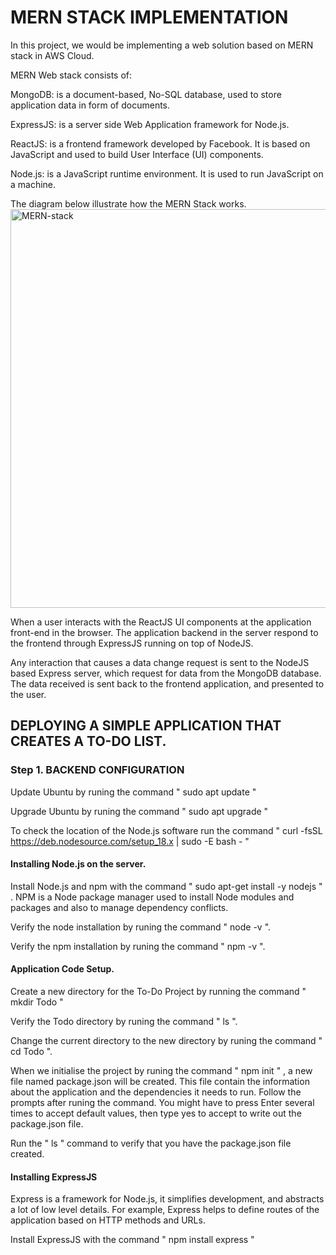 # MERN STACK IMPLEMENTATION

In this project, we would be implementing a web solution based on MERN stack in AWS Cloud.

MERN Web stack consists of:

MongoDB: is a document-based, No-SQL database, used to store application data in form of documents.

ExpressJS: is a server side Web Application framework for Node.js.


ReactJS: is a frontend framework developed by Facebook. It is based on JavaScript and used to build User Interface (UI) components.


Node.js: is a JavaScript runtime environment. It is used to run JavaScript on a machine.


The diagram below illustrate how the MERN Stack works.
<img width="638" alt="MERN-stack" src="https://github.com/Saidat23/devops.pbl/assets/138054715/5cde0948-b568-4b85-80ef-62dbfe64a652">


When a user interacts with the ReactJS UI components at the application front-end in the browser. The application backend in the server respond to the frontend through ExpressJS running on top of NodeJS.

Any interaction that causes a data change request is sent to the NodeJS based Express server, which request for data from the MongoDB database. The data received is sent back to the frontend application, and presented to the user.

## DEPLOYING A SIMPLE APPLICATION THAT CREATES A TO-DO LIST.
### Step 1. BACKEND CONFIGURATION
Update Ubuntu by runing the command " sudo apt update "

Upgrade Ubuntu by runing the command " sudo apt upgrade "

To check the location of the Node.js software run the command " curl -fsSL https://deb.nodesource.com/setup_18.x | sudo -E bash - "


#### Installing Node.js on the server.


Install Node.js and npm with the command " sudo apt-get install -y nodejs " .
NPM is a Node package manager used to install Node modules and packages and also to manage dependency conflicts.

Verify the node installation by runing the command " node -v ".

Verify the npm installation by runing the command " npm -v ".

#### Application Code Setup.

Create a new directory for the To-Do Project by running the command " mkdir Todo "

Verify the Todo directory by runing the command " ls ".

Change the current directory to the new directory by runing the command " cd Todo ".

When we initialise the project by runing the command " npm init " , a new file named package.json will be created. This file contain the information about the application and the dependencies it needs to run. Follow the prompts after runing the command. You might have to press Enter several times to accept default values, then type yes to accept to write out the package.json file. 

Run the " ls " command to verify that you have the package.json file created.


#### Installing ExpressJS
Express is a framework for Node.js, it simplifies development, and abstracts a lot of low level details. For example, Express helps to define routes of the application based on HTTP methods and URLs.

Install ExpressJS with the command " npm install express "



